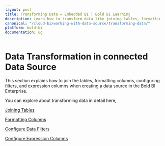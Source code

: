 ```yaml
---
layout: post
title: Transforming Data – Embedded BI | Bold BI Learning
description: Learn how to transform data like joining tables, formatting columns, configure data filters and expression columns in Bold BI deployed in your server.
canonical: "/cloud-bi/working-with-data-source/transforming-data/"
platform: bold-bi
documentation: ug
---
```


# Data Transformation in connected Data Source

This section explains how to join the tables, formatting columns, configuring filters, and expression columns when creating a data source in the Bold BI Enterprise.

You can explore about transforming data in detail here,

[Joining Tables](/embedded-bi/working-with-data-source/transforming-data/joining-table/)

[Formatting Columns](/embedded-bi/working-with-data-source/transforming-data/formatting-column/)

[Configure Data Filters](/embedded-bi/working-with-data-source/transforming-data/configuring-data-filters/)

[Configure Expression Columns](/embedded-bi/working-with-data-source/transforming-data/configuring-expression-columns/)